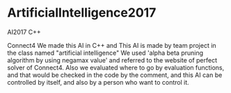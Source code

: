 # ArtificialIntelligence2017
AI2017 C++

Connect4
We made this AI in C++ and This AI is made by team project in the class named "artificial intelligence"
We used 'alpha beta pruning algorithm by using negamax value' and referred to the website of perfect solver of Connect4.
Also we evaluated where to go by evaluation functions, and that would be checked in the code by the comment, and this AI can be controlled by itself, and also by a person who want to control it.

